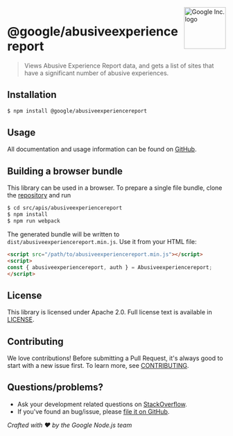 <img src="https://avatars0.githubusercontent.com/u/1342004?v=3&s=96" alt="Google Inc. logo" title="Google" align="right" height="96" width="96"/>

# @google/abusiveexperiencereport

> Views Abusive Experience Report data, and gets a list of sites that have a significant number of abusive experiences.

## Installation

```sh
$ npm install @google/abusiveexperiencereport
```

## Usage
All documentation and usage information can be found on [GitHub](https://github.com/googleapis/google-api-nodejs-client).

## Building a browser bundle

This library can be used in a browser. To prepare a single file bundle, clone the
[repository](https://github.com/googleapis/google-api-nodejs-client) and run

```sh
$ cd src/apis/abusiveexperiencereport
$ npm install
$ npm run webpack
```

The generated bundle will be written to `dist/abusiveexperiencereport.min.js`. Use it from your HTML file:

```html
<script src="/path/to/abusiveexperiencereport.min.js"></script>
<script>
const { abusiveexperiencereport, auth } = Abusiveexperiencereport;
</script>
```

## License
This library is licensed under Apache 2.0. Full license text is available in [LICENSE](https://github.com/googleapis/google-api-nodejs-client/blob/master/LICENSE).

## Contributing
We love contributions! Before submitting a Pull Request, it's always good to start with a new issue first. To learn more, see [CONTRIBUTING](https://github.com/google/google-api-nodejs-client/blob/master/.github/CONTRIBUTING.md).

## Questions/problems?
* Ask your development related questions on [StackOverflow](http://stackoverflow.com/questions/tagged/google-api-nodejs-client).
* If you've found an bug/issue, please [file it on GitHub](https://github.com/googleapis/google-api-nodejs-client/issues).


*Crafted with ❤️ by the Google Node.js team*
